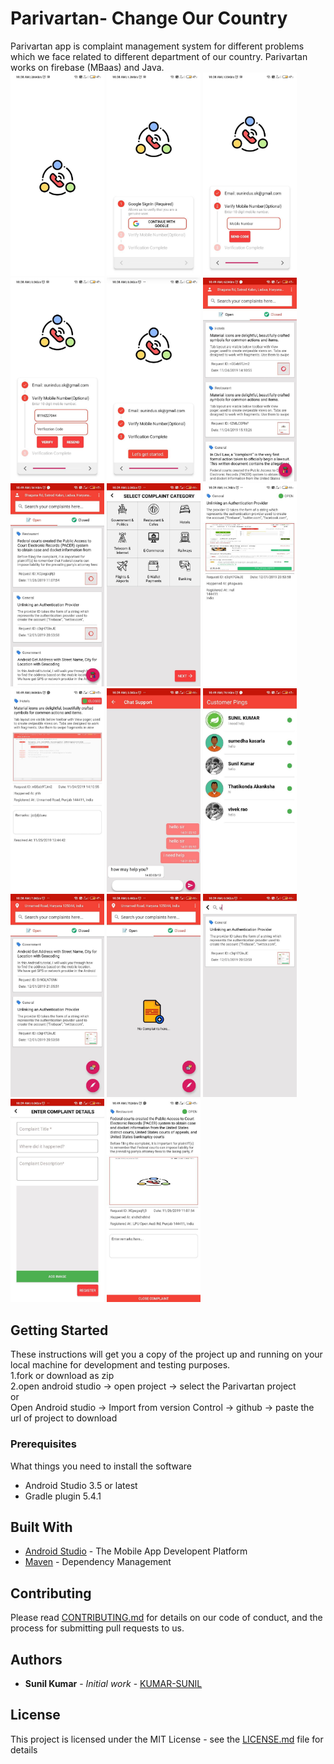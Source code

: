# Parivartan- Change Our Country

Parivartan app is complaint management system for different problems which we face related to different department of our country.
Parivartan works on firebase (MBaas) and Java.  
<img src="https://github.com/sunil-kumarr/Parivartan-Change-Our-Country/blob/master/Parivartan%20screenshots/logoscreen.jpg" width="150">
<img src="https://github.com/sunil-kumarr/Parivartan-Change-Our-Country/blob/master/Parivartan%20screenshots/login%20google.jpg" width="150">
<img src="https://github.com/sunil-kumarr/Parivartan-Change-Our-Country/blob/master/Parivartan%20screenshots/login1.jpg" width="150">
<img src="https://github.com/sunil-kumarr/Parivartan-Change-Our-Country/blob/master/Parivartan%20screenshots/login%202.jpg" width="150">
<img src="https://github.com/sunil-kumarr/Parivartan-Change-Our-Country/blob/master/Parivartan%20screenshots/login%20done.jpg" width="150">
<img src="https://github.com/sunil-kumarr/Parivartan-Change-Our-Country/blob/master/Parivartan%20screenshots/admin%20home.jpg" width="150">
<img src="https://github.com/sunil-kumarr/Parivartan-Change-Our-Country/blob/master/Parivartan%20screenshots/admin%20home%202.jpg" width="150">
<img src="https://github.com/sunil-kumarr/Parivartan-Change-Our-Country/blob/master/Parivartan%20screenshots/category.jpg" width="150">
<img src="https://github.com/sunil-kumarr/Parivartan-Change-Our-Country/blob/master/Parivartan%20screenshots/comlaint%20open.jpg" width="150">
<img src="https://github.com/sunil-kumarr/Parivartan-Change-Our-Country/blob/master/Parivartan%20screenshots/closed.jpg" width="150">
<img src="https://github.com/sunil-kumarr/Parivartan-Change-Our-Country/blob/master/Parivartan%20screenshots/chat%20support.jpg" width="150">
<img src="https://github.com/sunil-kumarr/Parivartan-Change-Our-Country/blob/master/Parivartan%20screenshots/customer%20pings.jpg" width="150">
<img src="https://github.com/sunil-kumarr/Parivartan-Change-Our-Country/blob/master/Parivartan%20screenshots/home.jpg" width="150">
<img src="https://github.com/sunil-kumarr/Parivartan-Change-Our-Country/blob/master/Parivartan%20screenshots/empty.jpg" width="150">
<img src="https://github.com/sunil-kumarr/Parivartan-Change-Our-Country/blob/master/Parivartan%20screenshots/search.jpg" width="150">
<img src="https://github.com/sunil-kumarr/Parivartan-Change-Our-Country/blob/master/Parivartan%20screenshots/upload%20complaint.jpg" width="150">
<img src="https://github.com/sunil-kumarr/Parivartan-Change-Our-Country/blob/master/Parivartan%20screenshots/open.jpg" width="150">


## Getting Started

These instructions will get you a copy of the project up and running on your local machine for development and testing purposes.  
1.fork or download as zip  
2.open android studio -> open project -> select the Parivartan project  
or  
Open Android studio -> Import from version Control -> github -> paste the url of project to download


### Prerequisites

What things you need to install the software
* Android Studio 3.5 or latest
* Gradle plugin 5.4.1

## Built With

* [Android Studio](https://developer.android.com/studio/) - The Mobile App Developent Platform
* [Maven](https://maven.apache.org/) - Dependency Management

## Contributing

Please read [CONTRIBUTING.md](https://github.com/sunil-kumarr/NoteKeeper/blob/master/CONTRIBUTING.md) for details on our code of conduct, and the process for submitting pull requests to us.


## Authors

* **Sunil Kumar** - *Initial work* - [KUMAR-SUNIL](https://github.com/sunil-kumarr/NoteKeeper/edit/master/README.md)

## License

This project is licensed under the MIT License - see the [LICENSE.md](https://github.com/sunil-kumarr/NoteKeeper/blob/master/LICENSE.md) file for details

